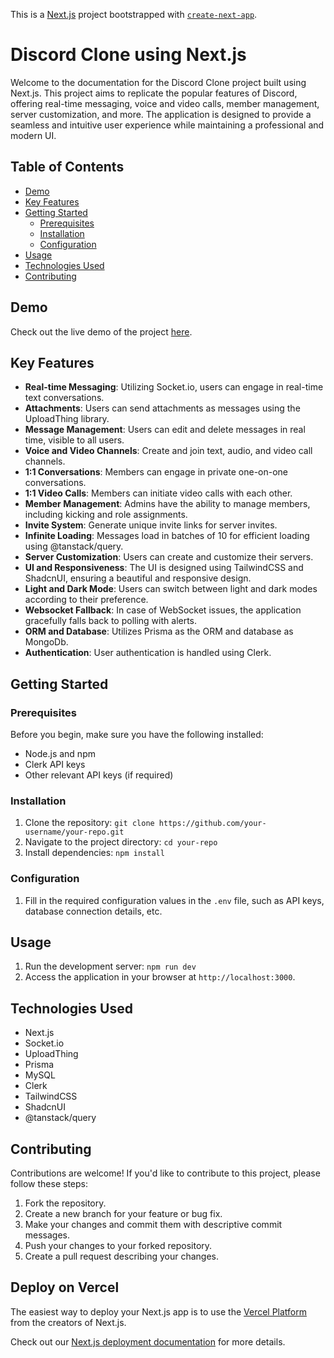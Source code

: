 This is a [Next.js](https://nextjs.org/) project bootstrapped with [`create-next-app`](https://github.com/vercel/next.js/tree/canary/packages/create-next-app).


# Discord Clone using Next.js



Welcome to the documentation for the Discord Clone project built using Next.js. This project aims to replicate the popular features of Discord, offering real-time messaging, voice and video calls, member management, server customization, and more. The application is designed to provide a seamless and intuitive user experience while maintaining a professional and modern UI.

## Table of Contents

- [Demo](#demo)
- [Key Features](#key-features)
- [Getting Started](#getting-started)
  - [Prerequisites](#prerequisites)
  - [Installation](#installation)
  - [Configuration](#configuration)
- [Usage](#usage)
- [Technologies Used](#technologies-used)
- [Contributing](#contributing)

## Demo

Check out the live demo of the project [here](https://personal-discord-production.up.railway.app/).

## Key Features

- **Real-time Messaging**: Utilizing Socket.io, users can engage in real-time text conversations.
- **Attachments**: Users can send attachments as messages using the UploadThing library.
- **Message Management**: Users can edit and delete messages in real time, visible to all users.
- **Voice and Video Channels**: Create and join text, audio, and video call channels.
- **1:1 Conversations**: Members can engage in private one-on-one conversations.
- **1:1 Video Calls**: Members can initiate video calls with each other.
- **Member Management**: Admins have the ability to manage members, including kicking and role assignments.
- **Invite System**: Generate unique invite links for server invites.
- **Infinite Loading**: Messages load in batches of 10 for efficient loading using @tanstack/query.
- **Server Customization**: Users can create and customize their servers.
- **UI and Responsiveness**: The UI is designed using TailwindCSS and ShadcnUI, ensuring a beautiful and responsive design.
- **Light and Dark Mode**: Users can switch between light and dark modes according to their preference.
- **Websocket Fallback**: In case of WebSocket issues, the application gracefully falls back to polling with alerts.
- **ORM and Database**: Utilizes Prisma as the ORM and database as MongoDb.
- **Authentication**: User authentication is handled using Clerk.

## Getting Started

### Prerequisites

Before you begin, make sure you have the following installed:

- Node.js and npm
- Clerk API keys
- Other relevant API keys (if required)

### Installation

1. Clone the repository: `git clone https://github.com/your-username/your-repo.git`
2. Navigate to the project directory: `cd your-repo`
3. Install dependencies: `npm install`

### Configuration

1. Fill in the required configuration values in the `.env` file, such as API keys, database connection details, etc.

## Usage

1. Run the development server: `npm run dev`
2. Access the application in your browser at `http://localhost:3000`.

## Technologies Used

- Next.js
- Socket.io
- UploadThing
- Prisma
- MySQL
- Clerk
- TailwindCSS
- ShadcnUI
- @tanstack/query

## Contributing

Contributions are welcome! If you'd like to contribute to this project, please follow these steps:
1. Fork the repository.
2. Create a new branch for your feature or bug fix.
3. Make your changes and commit them with descriptive commit messages.
4. Push your changes to your forked repository.
5. Create a pull request describing your changes.


## Deploy on Vercel

The easiest way to deploy your Next.js app is to use the [Vercel Platform](https://vercel.com/new?utm_medium=default-template&filter=next.js&utm_source=create-next-app&utm_campaign=create-next-app-readme) from the creators of Next.js.

Check out our [Next.js deployment documentation](https://nextjs.org/docs/deployment) for more details.
